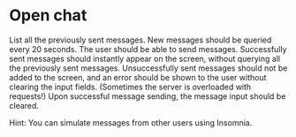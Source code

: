 # Open chat

List all the previously sent messages.
New messages should be queried every 20 seconds.
The user should be able to send messages.
Successfully sent messages should instantly appear on the screen, without querying all the previously sent messages.
Unsuccessfully sent messages should not be added to the screen, and an error should be shown to the user without clearing the input fields. (Sometimes the server is overloaded with requests!)
Upon successful message sending, the message input should be cleared.

Hint: You can simulate messages from other users using Insomnia.